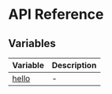 # API Reference

## Variables

| Variable | Description |
| ------ | ------ |
| [hello](variables/hello.md) | - |

